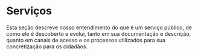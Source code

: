 # Serviços

Esta seção descreve nosso entendimento do que é um serviço público, de como ele é descoberto e evolui, tanto em sua documentação e descrição, quanto em canais de acesso e os processos utilizados para sua concretização para os cidadãos.